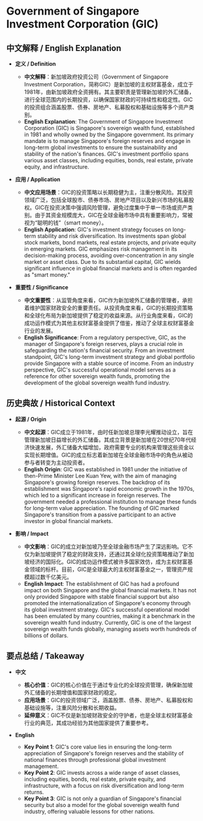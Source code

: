 # Government of Singapore Investment Corporation (GIC)

## 中文解释 / English Explanation

* **定义 / Definition**  
  - **中文解释**：新加坡政府投资公司（Government of Singapore Investment Corporation，简称GIC）是新加坡的主权财富基金，成立于1981年，由新加坡政府全资拥有。其主要职责是管理新加坡的外汇储备，进行全球范围内的长期投资，以确保国家财政的可持续性和稳定性。GIC的投资组合涵盖股票、债券、房地产、私募股权和基础设施等多个资产类别。  
  - **English Explanation**: The Government of Singapore Investment Corporation (GIC) is Singapore's sovereign wealth fund, established in 1981 and wholly owned by the Singapore government. Its primary mandate is to manage Singapore's foreign reserves and engage in long-term global investments to ensure the sustainability and stability of the nation's finances. GIC's investment portfolio spans various asset classes, including equities, bonds, real estate, private equity, and infrastructure.

* **应用 / Application**  
  - **中文应用场景**：GIC的投资策略以长期稳健为主，注重分散风险。其投资领域广泛，包括全球股市、债券市场、房地产项目以及新兴市场的私募股权。GIC在投资决策中强调风险管理，避免过度集中于单一市场或资产类别。由于其资金规模庞大，GIC在全球金融市场中具有重要影响力，常被视为“聪明的钱”（smart money）。  
  - **English Application**: GIC's investment strategy focuses on long-term stability and risk diversification. Its investments span global stock markets, bond markets, real estate projects, and private equity in emerging markets. GIC emphasizes risk management in its decision-making process, avoiding over-concentration in any single market or asset class. Due to its substantial capital, GIC wields significant influence in global financial markets and is often regarded as "smart money."

* **重要性 / Significance**  
  - **中文重要性**：从监管角度来看，GIC作为新加坡外汇储备的管理者，承担着维护国家财政安全的重要责任。从投资角度来看，GIC的长期投资策略和全球化布局为新加坡提供了稳定的收益来源。从行业角度来看，GIC的成功运作模式为其他主权财富基金提供了借鉴，推动了全球主权财富基金行业的发展。  
  - **English Significance**: From a regulatory perspective, GIC, as the manager of Singapore's foreign reserves, plays a crucial role in safeguarding the nation's financial security. From an investment standpoint, GIC's long-term investment strategy and global portfolio provide Singapore with a stable source of income. From an industry perspective, GIC's successful operational model serves as a reference for other sovereign wealth funds, promoting the development of the global sovereign wealth fund industry.

## 历史典故 / Historical Context

* **起源 / Origin**  
  - **中文起源**：GIC成立于1981年，由时任新加坡总理李光耀推动设立，旨在管理新加坡日益增长的外汇储备。其成立背景是新加坡在20世纪70年代经济快速发展，外汇储备大幅增加，政府需要专业的机构来管理这些资金以实现长期增值。GIC的成立标志着新加坡在全球金融市场中的角色从被动参与者转变为主动投资者。  
  - **English Origin**: GIC was established in 1981 under the initiative of then-Prime Minister Lee Kuan Yew, with the aim of managing Singapore's growing foreign reserves. The backdrop of its establishment was Singapore's rapid economic growth in the 1970s, which led to a significant increase in foreign reserves. The government needed a professional institution to manage these funds for long-term value appreciation. The founding of GIC marked Singapore's transition from a passive participant to an active investor in global financial markets.

* **影响 / Impact**  
  - **中文影响**：GIC的成立对新加坡乃至全球金融市场产生了深远影响。它不仅为新加坡提供了稳定的财政支持，还通过其全球化投资策略推动了新加坡经济的国际化。GIC的成功运作模式被许多国家效仿，成为主权财富基金领域的标杆。目前，GIC是全球最大的主权财富基金之一，管理资产规模超过数千亿美元。  
  - **English Impact**: The establishment of GIC has had a profound impact on both Singapore and the global financial markets. It has not only provided Singapore with stable financial support but also promoted the internationalization of Singapore's economy through its global investment strategy. GIC's successful operational model has been emulated by many countries, making it a benchmark in the sovereign wealth fund industry. Currently, GIC is one of the largest sovereign wealth funds globally, managing assets worth hundreds of billions of dollars.

## 要点总结 / Takeaway

* **中文**  
  - **核心价值**：GIC的核心价值在于通过专业化的全球投资管理，确保新加坡外汇储备的长期增值和国家财政的稳定。  
  - **应用场景**：GIC的投资领域广泛，涵盖股票、债券、房地产、私募股权和基础设施等，注重风险分散和长期收益。  
  - **延伸意义**：GIC不仅是新加坡财政安全的守护者，也是全球主权财富基金行业的典范，其成功经验为其他国家提供了重要参考。

* **English**  
  - **Key Point 1**: GIC's core value lies in ensuring the long-term appreciation of Singapore's foreign reserves and the stability of national finances through professional global investment management.  
  - **Key Point 2**: GIC invests across a wide range of asset classes, including equities, bonds, real estate, private equity, and infrastructure, with a focus on risk diversification and long-term returns.  
  - **Key Point 3**: GIC is not only a guardian of Singapore's financial security but also a model for the global sovereign wealth fund industry, offering valuable lessons for other nations.